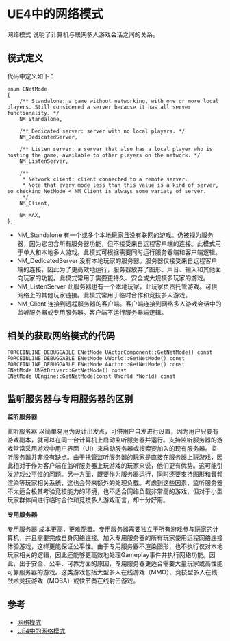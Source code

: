 # UE4中的网络模式

网络模式 说明了计算机与联网多人游戏会话之间的关系。

## 模式定义

代码中定义如下：

```
enum ENetMode
{
	/** Standalone: a game without networking, with one or more local players. Still considered a server because it has all server functionality. */
	NM_Standalone,

	/** Dedicated server: server with no local players. */
	NM_DedicatedServer,

	/** Listen server: a server that also has a local player who is hosting the game, available to other players on the network. */
	NM_ListenServer,

	/**
	 * Network client: client connected to a remote server.
	 * Note that every mode less than this value is a kind of server, so checking NetMode < NM_Client is always some variety of server.
	 */
	NM_Client,

	NM_MAX,
};
```

- NM_Standalone 有一个或多个本地玩家且没有联网的游戏。仍被视为服务器，因为它包含所有服务器功能，但不接受来自远程客户端的连接。此模式用于单人和本地多人游戏。此模式可根据需要同时运行服务器端和客户端逻辑。
- NM_DedicatedServer 没有本地玩家的服务器。服务器仅接受来自远程客户端的连接，因此为了更高效地运行，服务器放弃了图形、声音、输入和其他面向玩家的功能。此模式常用于需要更持久、安全或大规模多玩家的游戏。
- NM_ListenServer 此服务器也有一个本地玩家，此玩家负责托管游戏。可供网络上的其他玩家链接。此模式常用于临时合作和竞技多人游戏。
- NM_Client 连接到远程服务器的客户端。客户端连接到网络多人游戏会话中的监听服务器或专用服务器。客户端不运行服务器端逻辑。

## 相关的获取网络模式的代码

```
FORCEINLINE_DEBUGGABLE ENetMode UActorComponent::GetNetMode() const
FORCEINLINE_DEBUGGABLE ENetMode UWorld::GetNetMode() const
FORCEINLINE_DEBUGGABLE ENetMode AActor::GetNetMode() const
ENetMode UNetDriver::GetNetMode() const
ENetMode UEngine::GetNetMode(const UWorld *World) const
```

## 监听服务器与专用服务器的区别

**监听服务器**

监听服务器 以简单易用为设计出发点，可供用户自发进行设置，因为用户只要有游戏副本，就可以在同一台计算机上启动监听服务器并运行。支持监听服务器的游戏常常采用游戏中用户界面（UI）来启动服务器或搜索要加入的现有服务器。监听服务器并非没有缺点。由于托管监听服务器的玩家是直接在服务器上玩游戏，因此相对于作为客户端在监听服务器上玩游戏的玩家来说，他们更有优势。这可能引发游戏公平性的问题。另一方面，既要作为服务器运行，同时还要支持图形和音频渲染等玩家相关系统，这也会带来额外的处理负载。考虑到这些因素，监听服务器不太适合极其考验竞技能力的环境，也不适合网络负载非常高的游戏，但对于小型玩家群体间进行临时合作和竞技多人游戏而言，却十分好用。

**专用服务器**

专用服务器 成本更高，更难配置。专用服务器需要独立于所有游戏参与玩家的计算机，并且需要完成自身网络连接。加入专用服务器的所有玩家使用远程网络连接体验游戏，这样更能保证公平性。由于专用服务器不渲染图形，也不执行仅对本地玩家相关的逻辑，因此还能够更高效地处理Gameplay事件并执行网络功能。因此，出于安全、公平、可靠方面的原因，专用服务器更适合需要大量玩家或高性能可靠服务器的游戏。这类游戏包括大型多人在线游戏（MMO）、竞技型多人在线战术竞技游戏（MOBA）或快节奏在线射击游戏。

## 参考

- [网络模式](https://docs.unrealengine.com/latest/INT/Gameplay/Networking/Overview/)
- [UE4中的网络模式](https://jashking.github.io/2018/06/13/ue4-netmode/)
